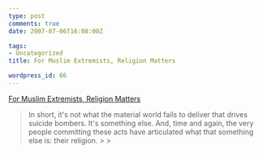 ```yaml
---
type: post
comments: true
date: 2007-07-06T16:08:00Z

tags:
- Uncategorized
title: For Muslim Extremists, Religion Matters

wordpress_id: 66
---
```


[For Muslim Extremists, Religion Matters](http://richarddawkins.net/article,1376,n,n)





<blockquote>In short, it's not what the material world fails to deliver that drives suicide bombers. It's something else. And, time and again, the very people committing these acts have articulated what that something else is: their religion.
> 
> </blockquote>
